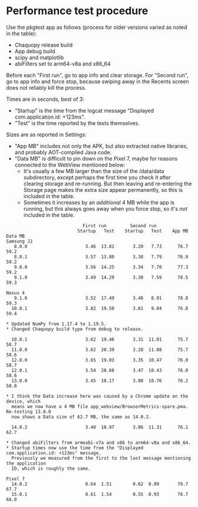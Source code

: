 # Performance test procedure

Use the pkgtest app as follows (process for older versions varied as noted in the
table):

* Chaquopy release build
* App debug build
* scipy and matplotlib
* abiFilters set to arm64-v8a and x86_64

Before each "First run", go to app info and clear storage. For "Second run", go to app
info and force stop, because swiping away in the Recents screen does not reliably kill
the process.

Times are in seconds, best of 3:
* "Startup" is the time from the logcat message "Displayed com.application.id: +123ms".
* "Test" is the time reported by the tests themselves.

Sizes are as reported in Settings:
* "App MB" includes not only the APK, but also extracted native libraries, and probably
  AOT-compiled Java code.
* "Data MB" is difficult to pin down on the Pixel 7, maybe for reasons connected to the
  WebView mentioned below:
  * It's usually a few MB larger than the size of the /data/data subdirectory, except
    perhaps the first time you check it after clearing storage and re-running. But then
    leaving and re-entering the Storage page makes the extra size appear permanently, so
    this is included in the table.
  * Sometimes it increases by an *additional* 4 MB while the app is running, but this
    always goes away when you force stop, so it's *not* included in the table.

```
                             First run         Second run
                           Startup   Test    Startup   Test    App MB    Data MB
Samsung J2
   8.0.0                      3.46  13.81       3.20   7.73      76.7       59.2
   8.0.1                      3.57  13.80       3.38   7.79      76.9       59.2
   9.0.0                      3.56  14.25       3.34   7.70      77.3       59.2
   9.1.0                      3.49  14.29       3.30   7.59      78.5       59.3

Nexus 4
   9.1.0                      3.52  17.49       3.48   8.91      78.8       59.3
  10.0.1                      3.82  19.50       3.61   9.04      76.8       59.4

* Updated NumPy from 1.17.4 to 1.19.5.
* Changed Chaquopy build type from debug to release.

  10.0.1                      3.62  19.46       3.31  11.01      75.7       58.7
  11.0.0                      3.62  20.39       3.28  11.08      75.7       58.6
  12.0.0                      3.65  19.03       3.35  10.47      76.0       58.7
  12.0.1                      3.54  20.68       3.47  10.43      76.0       58.6
  13.0.0                      3.45  18.17       3.08  10.76      76.2       58.8

* I think the Data increase here was caused by a Chrome update on the device, which
  means we now have a 4 MB file app_webview/BrowserMetrics-spare.pma. Re-testing 13.0.0
  now shows a Data size of 62.7 MB, the same as 14.0.2.

  14.0.2                      3.40  18.97       3.06  11.31      76.1       62.7

* Changed abiFilters from armeabi-v7a and x86 to arm64-v8a and x86_64.
* Startup times now use the time from the "Displayed com.application.id: +123ms" message.
  Previously we measured from the first to the last message mentioning the application
  ID, which is roughly the same.

Pixel 7
  14.0.2                      0.64  1.51        0.62  0.89       78.7       67.7
  15.0.1                      0.61  1.54        0.55  0.93       78.7       68.0
```